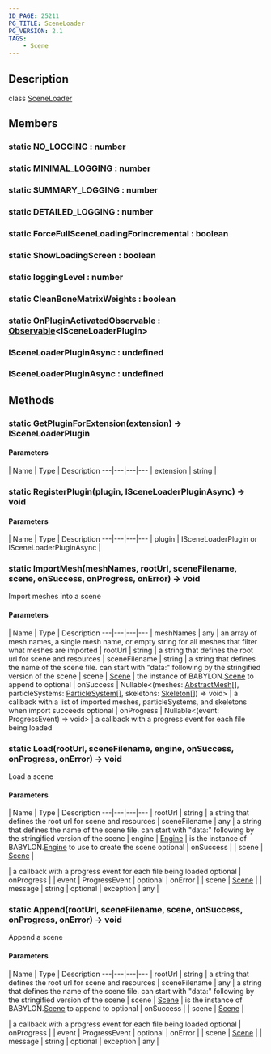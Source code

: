 ```yaml
---
ID_PAGE: 25211
PG_TITLE: SceneLoader
PG_VERSION: 2.1
TAGS:
    - Scene
---
```

## Description

class [SceneLoader](/classes/3.1/SceneLoader)



## Members

### static NO_LOGGING : number


### static MINIMAL_LOGGING : number


### static SUMMARY_LOGGING : number


### static DETAILED_LOGGING : number


### static ForceFullSceneLoadingForIncremental : boolean


### static ShowLoadingScreen : boolean


### static loggingLevel : number


### static CleanBoneMatrixWeights : boolean


### static OnPluginActivatedObservable : [Observable](/classes/3.1/Observable)&lt;ISceneLoaderPlugin&gt;


### ISceneLoaderPluginAsync : undefined


### ISceneLoaderPluginAsync : undefined


## Methods

### static GetPluginForExtension(extension) &rarr; ISceneLoaderPlugin



#### Parameters
 | Name | Type | Description
---|---|---|---
 | extension | string | 

### static RegisterPlugin(plugin, ISceneLoaderPluginAsync) &rarr; void



#### Parameters
 | Name | Type | Description
---|---|---|---
 | plugin | ISceneLoaderPlugin or ISceneLoaderPluginAsync | 
### static ImportMesh(meshNames, rootUrl, sceneFilename, scene, onSuccess, onProgress, onError) &rarr; void

Import meshes into a scene

#### Parameters
 | Name | Type | Description
---|---|---|---
 | meshNames | any |  an array of mesh names, a single mesh name, or empty string for all meshes that filter what meshes are imported
 | rootUrl | string |  a string that defines the root url for scene and resources
 | sceneFilename | string |  a string that defines the name of the scene file. can start with "data:" following by the stringified version of the scene
 | scene | [Scene](/classes/3.1/Scene) |  the instance of BABYLON.[Scene](/classes/3.1/Scene) to append to
optional | onSuccess | Nullable&lt;(meshes: [AbstractMesh](/classes/3.1/AbstractMesh)[], particleSystems: [ParticleSystem](/classes/3.1/ParticleSystem)[], skeletons: [Skeleton](/classes/3.1/Skeleton)[]) =&gt; void&gt; |  a callback with a list of imported meshes, particleSystems, and skeletons when import succeeds
optional | onProgress | Nullable&lt;(event: ProgressEvent) =&gt; void&gt; |  a callback with a progress event for each file being loaded
### static Load(rootUrl, sceneFilename, engine, onSuccess, onProgress, onError) &rarr; void

Load a scene

#### Parameters
 | Name | Type | Description
---|---|---|---
 | rootUrl | string |  a string that defines the root url for scene and resources
 | sceneFilename | any |  a string that defines the name of the scene file. can start with "data:" following by the stringified version of the scene
 | engine | [Engine](/classes/3.1/Engine) |  is the instance of BABYLON.[Engine](/classes/3.1/Engine) to use to create the scene
optional | onSuccess |  | scene | [Scene](/classes/3.1/Scene) | 

 |  a callback with a progress event for each file being loaded
optional | onProgress |  | event | ProgressEvent | 
optional | onError |  | scene | [Scene](/classes/3.1/Scene) | 
 | message | string | 
optional | exception | any | 
### static Append(rootUrl, sceneFilename, scene, onSuccess, onProgress, onError) &rarr; void

Append a scene

#### Parameters
 | Name | Type | Description
---|---|---|---
 | rootUrl | string |  a string that defines the root url for scene and resources
 | sceneFilename | any |  a string that defines the name of the scene file. can start with "data:" following by the stringified version of the scene
 | scene | [Scene](/classes/3.1/Scene) |  is the instance of BABYLON.[Scene](/classes/3.1/Scene) to append to
optional | onSuccess |  | scene | [Scene](/classes/3.1/Scene) | 

 |  a callback with a progress event for each file being loaded
optional | onProgress |  | event | ProgressEvent | 
optional | onError |  | scene | [Scene](/classes/3.1/Scene) | 
 | message | string | 
optional | exception | any | 
